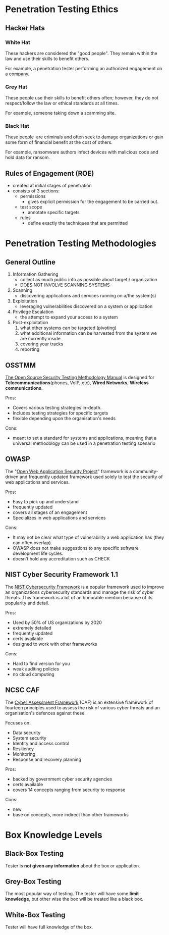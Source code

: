 # Penetration Testing Ethics

## Hacker Hats
### White Hat 
These hackers are considered the "good people". They remain within the law and use their skills to benefit others.

For example, a penetration tester performing an authorized engagement on a company.

### Grey Hat

These people use their skills to benefit others often; however, they do not respect/follow the law or ethical standards at all times.

For example, someone taking down a scamming site.

### Black Hat

These people  are criminals and often seek to damage organizations or gain some form of financial benefit at the cost of others.

For example, ransomware authors infect devices with malicious code and hold data for ransom.

## Rules of Engagement (ROE)
* created at initial stages of penetration
* consists of 3 sections:
	* permissions
		* gives explicit permission for the engagement to be carried out. 
	* test scope
		* annotate specific targets 
	* rules
		* define exactly the techniques that are permitted 
# Penetration Testing Methodologies
## General Outline 
1. Information Gathering
	* collect as much public info as possible about target / organization
	* DOES NOT INVOLVE SCANNING SYSTEMS
2. Scanning
	* discovering applications and services running on a/the system(s)
3. Exploitation
	* leveraging vulnerabilities discovered on a system or application
4. Privilege Escalation
	* the attempt to expand your access to a system
5. Post-exploitation
	1. what other systems can be targeted (pivoting)
	2. what additional information can be harvested from the system we are currently inside
	3. covering your tracks
	4. reporting

## OSSTMM
[The Open Source Security Testing Methodology Manual](https://www.isecom.org/OSSTMM.3.pdf) is designed for **Telecommunications**(phones, VoIP, etc), **Wired Networks**, **Wireless communications**.

Pros:
* Covers various testing strategies in-depth.
* Includes testing strategies for specific targets
* flexible depending upon the organisation's needs

Cons:
* meant to set a standard for systems and applications, meaning that a universal methodology can be used in a penetration testing scenario

## OWASP
The "[Open Web Application Security Project](https://owasp.org/)" framework is a community-driven and frequently updated framework used solely to test the security of web applications and services.

Pros:
* Easy to pick up and understand
* frequently updated
* covers all stages of an engagement
* Specializes in web applications and services


Cons:
* It may not be clear what type of vulnerability a web application has (they can often overlap).
* OWASP does not make suggestions to any specific software development life cycles.
* doesn't hold any accreditation such as CHECK

## NIST Cyber Security Framework 1.1
  

The [NIST Cybersecurity Framework](https://www.nist.gov/cyberframework) is a popular framework used to improve an organizations cybersecurity standards and manage the risk of cyber threats. This framework is a bit of an honorable mention because of its popularity and detail.

Pros:
* Used by 50% of US organizations by 2020
* extremely detailed
* frequently updated
* certs available
* designed to work with other frameworks

Cons:
* Hard to find version for you
* weak auditing policies
* no cloud computing

## NCSC CAF
The [Cyber Assessment Framework](https://www.ncsc.gov.uk/collection/caf/caf-principles-and-guidance) (CAF) is an extensive framework of fourteen principles used to assess the risk of various cyber threats and an organisation's defences against these.

Focuses on:
* Data security
* System security
* Identity and access control
* Resiliency
* Monitoring
* Response and recovery planning

Pros:
* backed by government cyber security agencies
* certs available 
* covers 14 concepts ranging from security to response

Cons:
* new
* base on concepts, more indirect than other frameworks

# Box Knowledge Levels

## Black-Box Testing

Tester is **not given any information** about the box or application. 

## Grey-Box Testing

The most popular way of testing. The tester will have some **limit knowledge**, but other wise the box will be treated like a black box. 

## White-Box Testing

Tester will have full knowledge of the box.